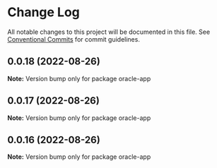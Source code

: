 # Change Log

All notable changes to this project will be documented in this file.
See [Conventional Commits](https://conventionalcommits.org) for commit guidelines.

## 0.0.18 (2022-08-26)

**Note:** Version bump only for package oracle-app





## 0.0.17 (2022-08-26)

**Note:** Version bump only for package oracle-app





## 0.0.16 (2022-08-26)

**Note:** Version bump only for package oracle-app
